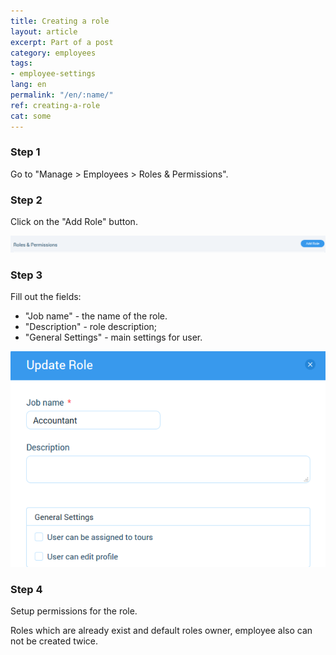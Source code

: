 ```yaml
---
title: Creating a role
layout: article
excerpt: Part of a post
category: employees
tags:
- employee-settings
lang: en
permalink: "/en/:name/"
ref: creating-a-role
cat: some
---
```


### **Step 1**

Go to "Manage > Employees > Roles & Permissions".

### **Step 2**

Click on the "Add Role" button.

![Creating_a_role1](/assets/images/creating_a_role1.png)

### **Step 3**

Fill out the fields:
- "Job name" - the name of the role.
- "Description" - role description;
- "General Settings" - main settings for user.  

![Creating_a_role2](/assets/images/creating_a_role2.png)

### **Step 4**

Setup permissions for the role.

Roles which are already exist and default roles owner, employee also can not be created twice.
